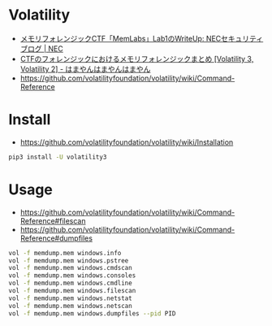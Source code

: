 # Volatility

- [メモリフォレンジックCTF「MemLabs」Lab1のWriteUp: NECセキュリティブログ | NEC](https://jpn.nec.com/cybersecurity/blog/200131/index.html)
- [CTFのフォレンジックにおけるメモリフォレンジックまとめ [Volatility 3, Volatility 2] - はまやんはまやんはまやん](https://blog.hamayanhamayan.com/entry/2022/12/14/231806)
- https://github.com/volatilityfoundation/volatility/wiki/Command-Reference

# Install

- https://github.com/volatilityfoundation/volatility/wiki/Installation

```zsh
pip3 install -U volatility3
```

# Usage

- https://github.com/volatilityfoundation/volatility/wiki/Command-Reference#filescan
- https://github.com/volatilityfoundation/volatility/wiki/Command-Reference#dumpfiles

```zsh
vol -f memdump.mem windows.info
vol -f memdump.mem windows.pstree
vol -f memdump.mem windows.cmdscan
vol -f memdump.mem windows.consoles
vol -f memdump.mem windows.cmdline
vol -f memdump.mem windows.filescan
vol -f memdump.mem windows.netstat
vol -f memdump.mem windows.netscan
vol -f memdump.mem windows.dumpfiles --pid PID
```
